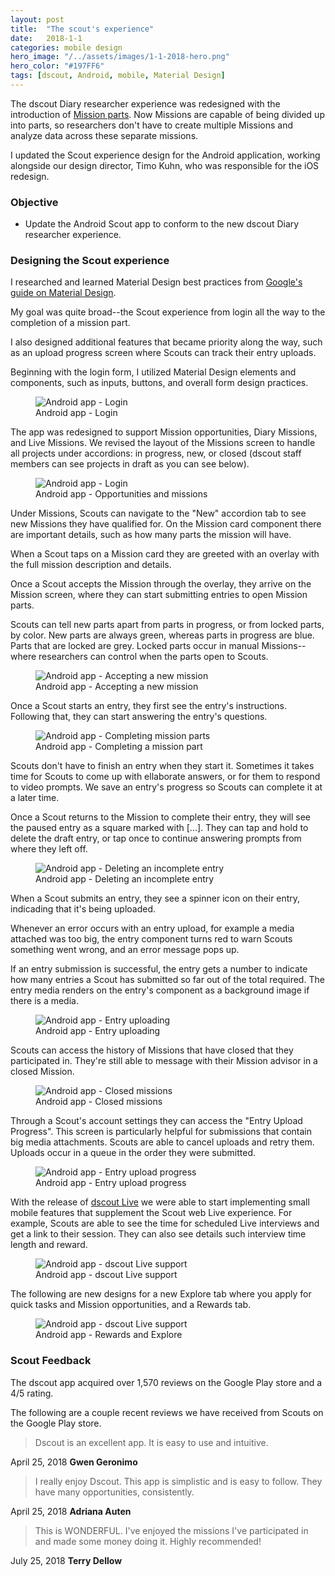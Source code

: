 ```yaml
---
layout: post
title:  "The scout's experience"
date:   2018-1-1
categories: mobile design
hero_image: "/../assets/images/1-1-2018-hero.png"
hero_color: "#197FF6"
tags: [dscout, Android, mobile, Material Design]
---
```

The dscout Diary researcher experience was redesigned with the introduction of [Mission parts](/product/design/analyzing-entries-with-dscout/). Now Missions are capable of being divided up into parts, so researchers don't have to create multiple Missions and analyze data across these separate missions.

I updated the Scout experience design for the Android application, working alongside our design director, Timo Kuhn, who was responsible for the iOS redesign.

### Objective
- Update the Android Scout app to conform to the new dscout Diary researcher experience.

### Designing the Scout experience
I researched and learned Material Design best practices from [Google's guide on Material Design](https://material.io/design/).

My goal was quite broad--the Scout experience from login all the way to the completion of a mission part.

I also designed additional features that became priority along the way, such as an upload progress screen where Scouts can track their entry uploads.

Beginning with the login form, I utilized Material Design elements and components, such as inputs, buttons, and overall form design practices.

<figure>
	<img src="{{ site.baseurl }}/assets/images/android-1.png" title="Android app - Login" />
	<figcaption class="media-caption center">Android app - Login</figcaption>
</figure>

The app was redesigned to support Mission opportunities, Diary Missions, and Live Missions. We revised the layout of the Missions screen to handle all projects under accordions: in progress, new, or closed (dscout staff members can see projects in draft as you can see below).

<figure>
	<img src="{{ site.baseurl }}/assets/images/android-2.png" title="Android app - Login" />
	<figcaption class="media-caption center">Android app - Opportunities and missions</figcaption>
</figure>

Under Missions, Scouts can navigate to the "New" accordion tab to see new Missions they have qualified for. On the Mission card component there are important details, such as how many parts the mission will have.

When a Scout taps on a Mission card they are greeted with an overlay with the full mission description and details.

Once a Scout accepts the Mission through the overlay, they arrive on the Mission screen, where they can start submitting entries to open Mission parts.

Scouts can tell new parts apart from parts in progress, or from locked parts, by color. New parts are always green, whereas parts in progress are blue. Parts that are locked are grey. Locked parts occur in manual Missions--where researchers can control when the parts open to Scouts.

<figure>
	<img src="{{ site.baseurl }}/assets/images/android-3.png" title="Android app - Accepting a new mission" />
	<figcaption class="media-caption center">Android app - Accepting a new mission</figcaption>
</figure>

Once a Scout starts an entry, they first see the entry's instructions. Following that, they can start answering the entry's questions.

<figure>
	<img src="{{ site.baseurl }}/assets/images/android-4.png" title="Android app - Completing mission parts" />
	<figcaption class="media-caption center">Android app - Completing a mission part</figcaption>
</figure>

Scouts don't have to finish an entry when they start it. Sometimes it takes time for Scouts to come up with ellaborate answers, or for them to respond to video prompts. We save an entry's progress so Scouts can complete it at a later time.

Once a Scout returns to the Mission to complete their entry, they will see the paused entry as a square marked with [...]. They can tap and hold to delete the draft entry, or tap once to continue answering prompts from where they left off.

<figure>
	<img src="{{ site.baseurl }}/assets/images/android-5.png" title="Android app - Deleting an incomplete entry" />
	<figcaption class="media-caption center">Android app - Deleting an incomplete entry</figcaption>
</figure>

When a Scout submits an entry, they see a spinner icon on their entry, indicading that it's being uploaded.

Whenever an error occurs with an entry upload, for example a media attached was too big, the entry component turns red to warn Scouts something went wrong, and an error message pops up.

If an entry submission is successful, the entry gets a number to indicate how many entries a Scout has submitted so far out of the total required. The entry media renders on the entry's component as a background image if there is a media.

<figure>
	<img src="{{ site.baseurl }}/assets/images/android-6.png" title="Android app - Entry uploading" />
	<figcaption class="media-caption center">Android app - Entry uploading</figcaption>
</figure>

Scouts can access the history of Missions that have closed that they participated in. They're still able to message with their Mission advisor in a closed Mission.

<figure>
	<img src="{{ site.baseurl }}/assets/images/android-7.png" title="Android app - Closed missions" />
	<figcaption class="media-caption center">Android app - Closed missions</figcaption>
</figure>

Through a Scout's account settings they can access the "Entry Upload Progress". This screen is particularly helpful for submissions that contain big media attachments. Scouts are able to cancel uploads and retry them. Uploads occur in a queue in the order they were submitted.

<figure>
	<img src="{{ site.baseurl }}/assets/images/android-8.png" title="Android app - Entry upload progress" />
	<figcaption class="media-caption center">Android app - Entry upload progress </figcaption>
</figure>

With the release of [dscout Live](https://dscout.com/live) we were able to start implementing small mobile features that supplement the Scout web Live experience. For example, Scouts are able to see the time for scheduled Live interviews and get a link to their session. They can also see details such interview time length and reward.

<figure>
	<img src="{{ site.baseurl }}/assets/images/android-9.png" title="Android app - dscout Live support" />
	<figcaption class="media-caption center">Android app - dscout Live support </figcaption>
</figure>

The following are new designs for a new Explore tab where you apply for quick tasks and Mission opportunities, and a Rewards tab.

<figure>
	<img src="{{ site.baseurl }}/assets/images/android-10.png" title="Android app - dscout Live support" />
	<figcaption class="media-caption center">Android app - Rewards and Explore</figcaption>
</figure>

### Scout Feedback

The dscout app acquired over 1,570 reviews on the Google Play store and a 4/5 rating.

The following are a couple recent reviews we have received from Scouts on the Google Play store.


<blockquote>
	Dscout is an excellent app. It is easy to use and intuitive.
</blockquote>
<date class="post-meta">April 25, 2018</date>
<strong>Gwen Geronimo</strong>

<blockquote>
	I really enjoy Dscout. This app is simplistic and is easy to follow. They have many opportunities, consistently.
</blockquote>
<date class="post-meta">April 25, 2018</date>
<strong>Adriana Auten</strong>

<blockquote>
	This is WONDERFUL. I've enjoyed the missions I've participated in and made some money doing it. Highly recommended!
</blockquote>
<date class="post-meta">July 25, 2018</date>
<strong>Terry Dellow</strong>
